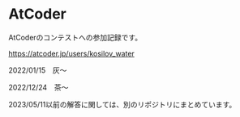 # AtCoder
AtCoderのコンテストへの参加記録です。

https://atcoder.jp/users/kosilov_water

2022/01/15　灰～

2022/12/24　茶～

2023/05/11以前の解答に関しては、別のリポジトリにまとめています。
